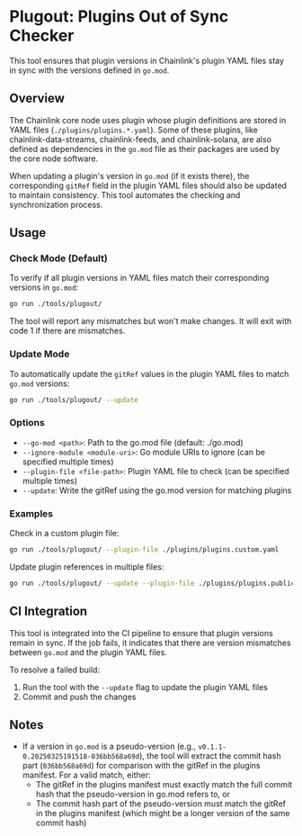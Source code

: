 # Plugout: Plugins Out of Sync Checker

This tool ensures that plugin versions in Chainlink's plugin YAML files stay in sync with the versions defined in `go.mod`.

## Overview

The Chainlink core node uses plugin whose plugin definitions are stored in YAML files (`./plugins/plugins.*.yaml`). Some of these plugins, like chainlink-data-streams, chainlink-feeds, and chainlink-solana, are also defined as dependencies in the `go.mod` file as their packages are used by the core node software.

When updating a plugin's version in `go.mod` (if it exists there), the corresponding `gitRef` field in the plugin YAML files should also be updated to maintain consistency. This tool automates the checking and synchronization process.

## Usage

### Check Mode (Default)

To verify if all plugin versions in YAML files match their corresponding versions in `go.mod`:

```bash
go run ./tools/plugout/
```

The tool will report any mismatches but won't make changes. It will exit with code 1 if there are mismatches.

### Update Mode

To automatically update the `gitRef` values in the plugin YAML files to match `go.mod` versions:

```bash
go run ./tools/plugout/ --update
```

### Options

- `--go-mod <path>`: Path to the go.mod file (default: ./go.mod)
- `--ignore-module <module-uri>`: Go module URIs to ignore (can be specified multiple times)
- `--plugin-file <file-path>`: Plugin YAML file to check (can be specified multiple times)
- `--update`: Write the gitRef using the go.mod version for matching plugins

### Examples

Check in a custom plugin file:

```bash
go run ./tools/plugout/ --plugin-file ./plugins/plugins.custom.yaml
```

Update plugin references in multiple files:

```bash
go run ./tools/plugout/ --update --plugin-file ./plugins/plugins.public.yaml --plugin-file ./plugins/plugins.private.yaml
```

## CI Integration

This tool is integrated into the CI pipeline to ensure that plugin versions remain in sync. If the job fails, it indicates that there are version mismatches between `go.mod` and the plugin YAML files.

To resolve a failed build:

1. Run the tool with the `--update` flag to update the plugin YAML files
2. Commit and push the changes

## Notes

- If a version in `go.mod` is a pseudo-version (e.g., `v0.1.1-0.20250325191518-036bb568a69d`), the tool will extract the commit hash part (`036bb568a69d`) for comparison with the gitRef in the plugins manifest. For a valid match, either:
  - The gitRef in the plugins manifest must exactly match the full commit hash that the pseudo-version in go.mod refers to, or
  - The commit hash part of the pseudo-version must match the gitRef in the plugins manifest (which might be a longer version of the same commit hash)
